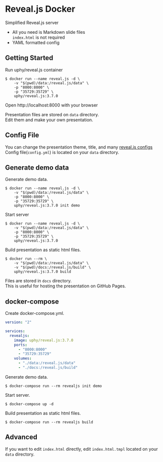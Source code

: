 # Reveal.js Docker

Simplified Reveal.js server

- All you need is Markdown slide files  
  `index.html` is not required
- YAML formatted config

## Getting Started

Run uphy/reveal.js container

```console
$ docker run --name reveal.js -d \
    -v "$(pwd)/data:/reveal.js/data" \
    -p "8000:8000" \
    -p "35729:35729" \
    uphy/reveal.js:3.7.0
```

Open http://localhost:8000 with your browser

Presentation files are stored on `data` directory.  
Edit them and make your own presentation.

## Config File

You can change the presentation theme, title, and many [reveal.js configs](https://github.com/hakimel/reveal.js/#configuration)  
Config file(`config.yml`) is located on your `data` directory. 

## Generate demo data

Generate demo data.

```console
$ docker run --name reveal.js -d \
    -v "$(pwd)/data:/reveal.js/data" \
    -p "8000:8000" \
    -p "35729:35729" \
    uphy/reveal.js:3.7.0 init demo
```

Start server

```console
$ docker run --name reveal.js -d \
    -v "$(pwd)/data:/reveal.js/data" \
    -p "8000:8000" \
    -p "35729:35729" \
    uphy/reveal.js:3.7.0
```

Build presentation as static html files.  

```console
$ docker run --rm \
    -v "$(pwd)/data:/reveal.js/data" \
    -v "$(pwd)/docs:/reveal.js/build" \
    uphy/reveal.js:3.7.0 build
```

Files are stored in `docs` directory.  
This is useful for hosting the presentation on GitHub Pages.

## docker-compose

Create docker-compose.yml.

```yaml
version: "2"

services:
  revealjs:
    image: uphy/reveal.js:3.7.0
    ports:
      - "8000:8000"
      - "35729:35729"
    volumes:
      - "./data:/reveal.js/data"
      - "./docs:/reveal.js/build"
```

Generate demo data.

```console
$ docker-compose run --rm revealjs init demo
```

Start server.

```console
$ docker-compose up -d
```

Build presentation as static html files.  

```console
$ docker-compose run --rm revealjs build
```

## Advanced

If you want to edit `index.html` directly, edit `index.html.tmpl` located on your `data` directory.